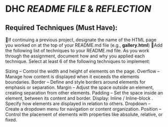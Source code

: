 # DHC *README FILE* & *REFLECTION*
## Required Techniques (Must Have):
🔔If continuing a previous project, designate the name of the HTML page you worked on at the top of your README.md file (e.g., **gallery.html**)
📝Add the following list of techniques to your README.md file. As you work through the assignment, document how and why you applied each technique.
Select at least 6 of the following techniques to implement:

Sizing – Control the width and height of elements on the page.
Overflow – Manage how content is displayed when it exceeds the elements boundaries.
Border – Define and style borders around elements for emphasis or separation.
Margin – Adjust the space outside an element, creating separation from other elements.
Padding – Set the space inside an element, between its content and border.
Display: Inline / Inline-block . Specify how elements are displayed in relation to others.
Dropdown – Create a dropdown menu for navigation or content organization.
Position – Control the placement of elements with properties like absolute, relative, or fixed.